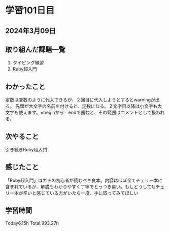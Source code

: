 # 学習101日目
## 2024年3月09日
## 取り組んだ課題一覧
1. タイピング練習
2. Ruby超入門
## わかったこと
定数は変数のように代入できるが、２回目に代入しようとするとwarningが出る。
先頭が大文字の名前を付けると、定数になる。２文字目以降は小文字も大文字も使えます。=beginから＝endで囲むと、その範囲はコメントとして扱われる。
## 次やること
引き続きRuby超入門
## 感じたこと
「Ruby超入門」はガチの初心者が読むべき良本。内容はほぼ全てチェリー本に含まれているが、解説もわかりやすく丁寧でとっつき易い。もしどうしてもチェリー本が辛いと感じている方がいたら一度、手に取ってみてほしい
## 学習時間
 Today6.15h
 Total:993.27h
